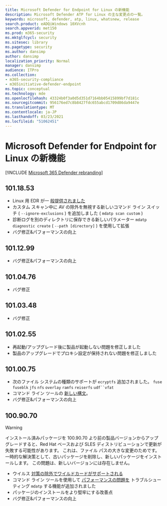 ```yaml
---
title: Microsoft Defender for Endpoint for Linux の新機能
description: Microsoft Defender ATP for Linux の主な変更点の一覧。
keywords: microsoft, defender, atp, linux, whatsnew, release
search.product: eADQiWindows 10XVcnh
search.appverid: met150
ms.prod: m365-security
ms.mktglfcycl: security
ms.sitesec: library
ms.pagetype: security
ms.author: dansimp
author: dansimp
localization_priority: Normal
manager: dansimp
audience: ITPro
ms.collection:
- m365-security-compliance
- m365initiative-defender-endpoint
ms.topic: conceptual
ms.technology: mde
ms.openlocfilehash: 43324b0f3a0d5d351d7164bb05415899bf7d181c
ms.sourcegitcommit: 956176ed7c8b8427fdc655abcd1709d86da9447e
ms.translationtype: MT
ms.contentlocale: ja-JP
ms.lasthandoff: 03/23/2021
ms.locfileid: "51062451"
---
```

# <a name="whats-new-in-microsoft-defender-for-endpoint-for-linux"></a>Microsoft Defender for Endpoint for Linux の新機能

[!INCLUDE [Microsoft 365 Defender rebranding](../../includes/microsoft-defender.md)]

## <a name="1011853"></a>101.18.53

- Linux 用 EDR が一 [般提供されました](https://techcommunity.microsoft.com/t5/microsoft-defender-for-endpoint/edr-for-linux-is-now-is-generally-available/ba-p/2048539)
- カスタム スキャン中に AV の除外を無視する新しいコマンド ライン スイッチ ( `--ignore-exclusions` ) を追加しました ( `mdatp scan custom` )
- 診断ログを別のディレクトリに保存できる新しいパラメーター `mdatp diagnostic create` ( `--path [directory]` ) を使用して拡張
- バグ修正&パフォーマンスの向上

## <a name="1011299"></a>101.12.99

- バグ修正&パフォーマンスの向上

## <a name="1010476"></a>101.04.76

- バグ修正

## <a name="1010348"></a>101.03.48

- バグ修正

## <a name="1010255"></a>101.02.55

- 再起動/アップグレード後に製品が起動しない問題を修正しました
- 製品のアップグレードでプロキシ設定が保持されない問題を修正しました

## <a name="1010075"></a>101.00.75

- 次のファイル システムの種類のサポートが `ecryptfs` 追加されました。 `fuse` `fuseblk` `jfs` `nfs` `overlay` `ramfs` `reiserfs` `udf``vfat`
- コマンド ライン ツールの [新しい構文](linux-resources.md#configure-from-the-command-line)。
- バグ修正&パフォーマンスの向上

## <a name="1009070"></a>100.90.70

> [!WARNING]
> インストール済みパッケージを 100.90.70 より前の製品バージョンからアップグレードすると、Red Hat ベースおよび SLES ディストリビューションで更新が失敗する可能性があります。 これは、ファイル パスの大きな変更のためです。 一時的な解決策として、古いパッケージを削除し、新しいパッケージをインストールします。 この問題は、新しいバージョンには存在しません。

- ウイルス [対策の除外でワイルドカードがサポートされる](linux-exclusions.md#supported-exclusion-types)
- コマンド ライン ツールを使用して [パフォーマンスの問題を](linux-support-perf.md) トラブルシューティング `mdatp` する機能が追加されました
- パッケージのインストールをより堅牢にする改善点
- バグ修正&パフォーマンスの向上
